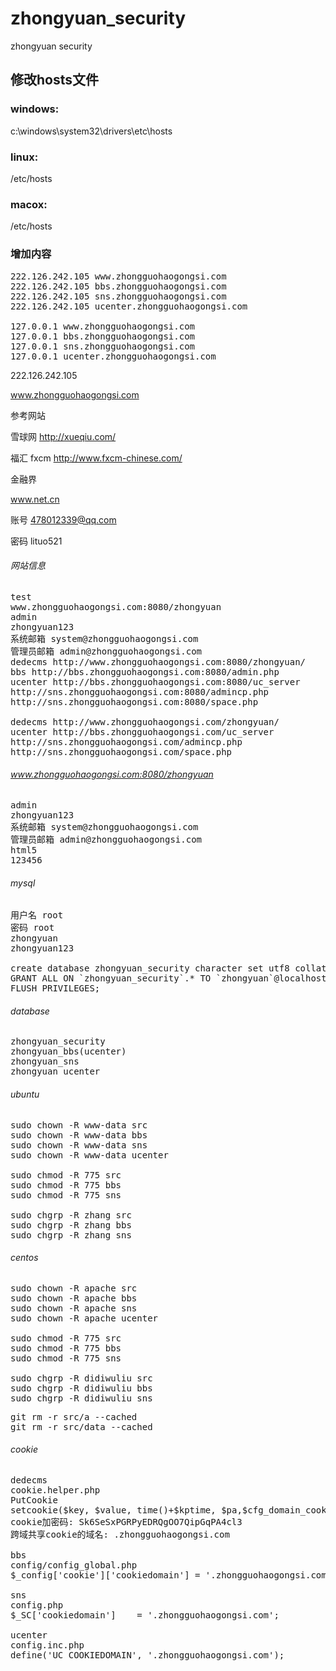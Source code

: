zhongyuan_security
==================

zhongyuan security

## 修改hosts文件

### windows:

c:\windows\system32\drivers\etc\hosts

### linux:

/etc/hosts

### macox:

/etc/hosts

### 增加内容

<pre>
222.126.242.105 www.zhongguohaogongsi.com
222.126.242.105 bbs.zhongguohaogongsi.com
222.126.242.105 sns.zhongguohaogongsi.com
222.126.242.105 ucenter.zhongguohaogongsi.com

127.0.0.1 www.zhongguohaogongsi.com
127.0.0.1 bbs.zhongguohaogongsi.com
127.0.0.1 sns.zhongguohaogongsi.com
127.0.0.1 ucenter.zhongguohaogongsi.com
</pre>

222.126.242.105

www.zhongguohaogongsi.com

参考网站

雪球网 http://xueqiu.com/

福汇 fxcm http://www.fxcm-chinese.com/

金融界

www.net.cn

账号 478012339@qq.com

密码 lituo521

###### 网站信息
<pre>
test
www.zhongguohaogongsi.com:8080/zhongyuan
admin
zhongyuan123
系统邮箱 system@zhongguohaogongsi.com
管理员邮箱 admin@zhongguohaogongsi.com
dedecms http://www.zhongguohaogongsi.com:8080/zhongyuan/
bbs http://bbs.zhongguohaogongsi.com:8080/admin.php
ucenter http://bbs.zhongguohaogongsi.com:8080/uc_server
http://sns.zhongguohaogongsi.com:8080/admincp.php
http://sns.zhongguohaogongsi.com:8080/space.php

dedecms http://www.zhongguohaogongsi.com/zhongyuan/
ucenter http://bbs.zhongguohaogongsi.com/uc_server
http://sns.zhongguohaogongsi.com/admincp.php
http://sns.zhongguohaogongsi.com/space.php
</pre>

###### www.zhongguohaogongsi.com:8080/zhongyuan
<pre>
admin
zhongyuan123
系统邮箱 system@zhongguohaogongsi.com
管理员邮箱 admin@zhongguohaogongsi.com
html5
123456
</pre>

###### mysql
<pre>
用户名 root
密码 root
zhongyuan
zhongyuan123

create database zhongyuan_security character set utf8 collate utf8_general_ci;
GRANT ALL ON `zhongyuan_security`.* TO `zhongyuan`@localhost IDENTIFIED BY 'zhongyuan123';
FLUSH PRIVILEGES;
</pre>

###### database
<pre>
zhongyuan_security
zhongyuan_bbs(ucenter)
zhongyuan_sns
zhongyuan_ucenter
</pre>

###### ubuntu
<pre>
sudo chown -R www-data src
sudo chown -R www-data bbs
sudo chown -R www-data sns
sudo chown -R www-data ucenter

sudo chmod -R 775 src
sudo chmod -R 775 bbs
sudo chmod -R 775 sns

sudo chgrp -R zhang src
sudo chgrp -R zhang bbs
sudo chgrp -R zhang sns
</pre>

###### centos
<pre>
sudo chown -R apache src
sudo chown -R apache bbs
sudo chown -R apache sns
sudo chown -R apache ucenter

sudo chmod -R 775 src
sudo chmod -R 775 bbs
sudo chmod -R 775 sns

sudo chgrp -R didiwuliu src
sudo chgrp -R didiwuliu bbs
sudo chgrp -R didiwuliu sns
</pre>

<pre>
git rm -r src/a --cached
git rm -r src/data --cached
</pre>

###### cookie
<pre>
dedecms
cookie.helper.php
PutCookie
setcookie($key, $value, time()+$kptime, $pa,$cfg_domain_cookie);
cookie加密码: Sk6SeSxPGRPyEDRQgOO7QipGqPA4cl3
跨域共享cookie的域名: .zhongguohaogongsi.com

bbs
config/config_global.php
$_config['cookie']['cookiedomain'] = '.zhongguohaogongsi.com';

sns
config.php
$_SC['cookiedomain'] 	= '.zhongguohaogongsi.com';

ucenter
config.inc.php
define('UC_COOKIEDOMAIN', '.zhongguohaogongsi.com');
</pre>